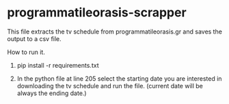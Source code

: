 # programmatileorasis-scrapper

This file extracts the tv schedule from programmatileorasis.gr and saves the output to a csv file.

How to run it.

1. pip install -r requirements.txt

2. In the python file at line 205 select the starting date you are interested in downloading the tv schedule and run the file. (current date will be always the ending date.)

